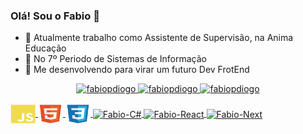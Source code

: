### Olá! Sou o Fabio 👋

- 🔭 Atualmente trabalho como Assistente de Supervisão, na Anima Educação
- 🌱 No 7º Periodo de Sistemas de Informação
- 👯 Me desenvolvendo para virar um futuro Dev FrotEnd

<div align="center">
  <a href="https://github.com/fabiopdiogo">
  <img width="70%" src="https://streak-stats.demolab.com/?user=fabiopdiogo&theme=dracula" alt="fabiopdiogo" />
  <img width="41%"  src="https://github-readme-stats-git-masterrstaa-rickstaa.vercel.app/api/top-langs?username=fabiopdiogo&show_icons=true&locale=en&layout=compact&theme=dracula" alt="fabiopdiogo" />  
  <img width="49%" padding="0" src="https://github-readme-stats-git-masterrstaa-rickstaa.vercel.app/api?username=fabiopdiogo&show_icons=true&locale=en&theme=dracula" alt="fabiopdiogo" />

  
</div>
 
<div style="display: inline_block"><br>
<img align="center" alt="Fabio-Js" height="30" width="40" src="https://raw.githubusercontent.com/devicons/devicon/master/icons/javascript/javascript-plain.svg">
<img align="center" alt="Fabio-HTML" height="30" width="40" src="https://raw.githubusercontent.com/devicons/devicon/master/icons/html5/html5-original.svg">
<img align="center" alt="Fabio-CSS" height="30" width="40" src="https://raw.githubusercontent.com/devicons/devicon/master/icons/css3/css3-original.svg">
<img align="center" alt="Fabio-C#" height="30" width="40" src="https://cdn.jsdelivr.net/gh/devicons/devicon/icons/csharp/csharp-original.svg">
<img align="center" alt="Fabio-React" height="30" width="40" src="https://cdn.jsdelivr.net/gh/devicons/devicon/icons/react/react-original.svg" />
<img align="center" alt="Fabio-Next" height="30" width="40" src="https://cdn.jsdelivr.net/gh/devicons/devicon/icons/nextjs/nextjs-original-wordmark.svg" />
          
</div>

